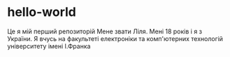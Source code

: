 # hello-world
Це я мій перший репозиторій
Мене звати Ліля. Мені 18 років і я з України.
Я вчусь на факультеті електроніки та комп'ютерних технологій університету імені І.Франка
